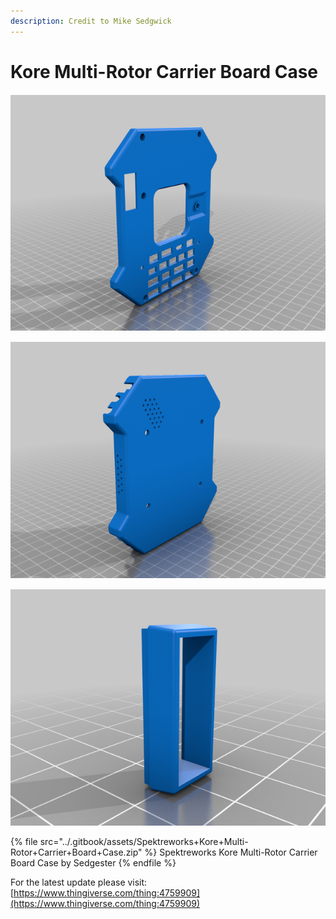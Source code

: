 ```yaml
---
description: Credit to Mike Sedgwick
---
```


# Kore Multi-Rotor Carrier Board Case

![Kore Multi-Rotor Carrier Board Case - Top](../.gitbook/assets/Top.png)

![Kore Multi-Rotor Carrier Board Case - Bottom](../.gitbook/assets/Bottom.png)

![Kore Multi-Rotor Carrier Board Case - Plug](../.gitbook/assets/Plug.png)

{% file src="../.gitbook/assets/Spektreworks+Kore+Multi-Rotor+Carrier+Board+Case.zip" %}
Spektreworks Kore Multi-Rotor Carrier Board Case by Sedgester
{% endfile %}

For the latest update please visit: [https://www.thingiverse.com/thing:4759909](https://www.thingiverse.com/thing:4759909)
